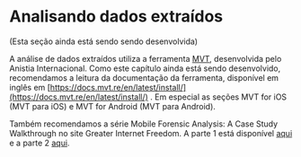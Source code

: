 # Analisando dados extraídos

(Esta seção ainda está sendo sendo desenvolvida)

A análise de dados extraídos utiliza a ferramenta [MVT](https://github.com/mvt-project/mvt), desenvolvida pelo Anistia Internacional. Como este capítulo ainda está sendo desenvolvido, recomendamos a leitura da documentação da ferramenta, disponível em inglês em [https://docs.mvt.re/en/latest/install/](https://docs.mvt.re/en/latest/install/) . Em especial as seções MVT for iOS (MVT para iOS) e MVT for Android (MVT para Android).

Também recomendamos a série Mobile Forensic Analysis: A Case Study Walkthrough no site Greater Internet Freedom. A parte 1 está disponível [aqui ](https://greaterinternetfreedom.org/course/mobile-forensic-analysis-a-case-study-walkthrough-part-01-starting-a-case-and-preliminary-triage/)e a parte 2 [aqui](https://greaterinternetfreedom.org/course/mobile-forensic-analysis-a-case-study-walkthrough-part-02-foresnsic-analysis-of-the-suspicious-device/).
